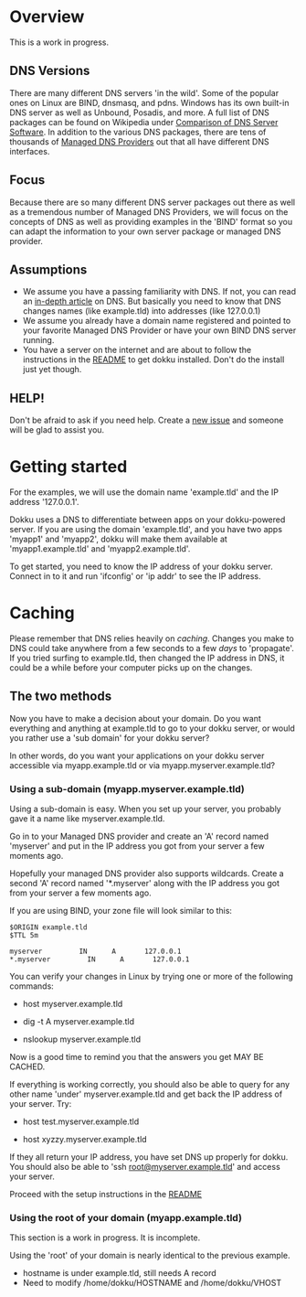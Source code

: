 # Overview

This is a work in progress.

## DNS Versions

There are many different DNS servers 'in the wild'.  Some of the popular ones on Linux are BIND, dnsmasq, and pdns.  Windows has its own built-in DNS server as well as Unbound, Posadis, and more.  A full list of DNS packages can be found on Wikipedia under [Comparison of DNS Server Software](http://en.wikipedia.org/wiki/Comparison_of_DNS_server_software).  In addition to the various DNS packages, there are tens of thousands of [Managed DNS Providers](http://en.wikipedia.org/wiki/List_of_managed_DNS_providers) out that all have different DNS interfaces.

## Focus

Because there are so many different DNS server packages out there as well as a tremendous number of Managed DNS Providers, we will focus on the concepts of DNS as well as providing examples in the 'BIND' format so you can adapt the information to your own server package or managed DNS provider.

## Assumptions

* We assume you have a passing familiarity with DNS.  If not, you can read an [in-depth article](http://www.diaryofaninja.com/blog/2012/03/03/devops-dns-for-developers-ndash-now-therersquos-no-excuse-not-to-know) on DNS.  But basically you need to know that DNS changes names (like example.tld) into addresses (like 127.0.0.1)
* We assume you already have a domain name registered and pointed to your favorite Managed DNS Provider or have your own BIND DNS server running.
* You have a server on the internet and are about to follow the instructions in the [README](https://github.com/progrium/dokku/blob/master/README.md) to get dokku installed.  Don't do the install just yet though.


## HELP!

Don't be afraid to ask if you need help.  Create a [new issue](https://github.com/progrium/dokku/issues) and someone will be glad to assist you.


# Getting started

For the examples, we will use the domain name 'example.tld' and the IP address '127.0.0.1'.

Dokku uses a DNS to differentiate between apps on your dokku-powered server.  If you are using the domain 'example.tld', and you have two apps 'myapp1' and 'myapp2', dokku will make them available at 'myapp1.example.tld' and 'myapp2.example.tld'.

To get started, you need to know the IP address of your dokku server.  Connect in to it and run 'ifconfig' or 'ip addr' to see the IP address.

# Caching

Please remember that DNS relies heavily on _caching_.  Changes you make to DNS could take anywhere from a few seconds to a few *days* to 'propagate'.  If you tried surfing to example.tld, then changed the IP address in DNS, it could be a while before your computer picks up on the changes.

## The two methods

Now you have to make a decision about your domain.  Do you want everything and anything at example.tld to go to your dokku server, or would you rather use a 'sub domain' for your dokku server?

In other words, do you want your applications on your dokku server accessible via myapp.example.tld or via myapp.myserver.example.tld?

### Using a sub-domain (myapp.myserver.example.tld)

Using a sub-domain is easy.  When you set up your server, you probably gave it a name like myserver.example.tld.

Go in to your Managed DNS provider and create an 'A' record named 'myserver' and put in the IP address you got from your server a few moments ago.

Hopefully your managed DNS provider also supports wildcards.  Create a second 'A' record named '*.myserver' along with the IP address you got from your server a few moments ago.

If you are using BIND, your zone file will look similar to this:

```
$ORIGIN example.tld
$TTL 5m

myserver         IN      A       127.0.0.1
*.myserver         IN      A       127.0.0.1
```

You can verify your changes in Linux by trying one or more of the following commands:

* host myserver.example.tld

* dig -t A myserver.example.tld

* nslookup myserver.example.tld

Now is a good time to remind you that the answers you get MAY BE CACHED.

If everything is working correctly, you should also be able to query for any other name 'under' myserver.example.tld and get back the IP address of your server.  Try:

* host test.myserver.example.tld

* host xyzzy.myserver.example.tld

If they all return your IP address, you have set DNS up properly for dokku.  You should also be able to 'ssh root@myserver.example.tld' and access your server.

Proceed with the setup instructions in the [README](https://github.com/progrium/dokku/blob/master/README.md)

### Using the root of your domain (myapp.example.tld)

This section is a work in progress.  It is incomplete.

Using the 'root' of your domain is nearly identical to the previous example.

* hostname is under example.tld, still needs A record
* Need to modify /home/dokku/HOSTNAME and /home/dokku/VHOST
